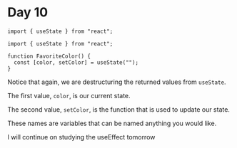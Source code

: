 # Day 10

`import { useState } from "react";`

```
import { useState } from "react";

function FavoriteColor() {
  const [color, setColor] = useState("");
}
```

Notice that again, we are destructuring the returned values from `useState`.

The first value, `color`, is our current state.

The second value, `setColor`, is the function that is used to update our state.

These names are variables that can be named anything you would like.

I will continue on studying the useEffect tomorrow